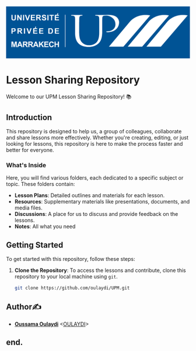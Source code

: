 ![Oussama Oulaydi](Pics/LOGO_UPM_-_UNIVERSITE_PRIVEE_DE_MARRAKECH.jpg)


# Lesson Sharing Repository

Welcome to our UPM Lesson Sharing Repository! 📚

## Introduction

This repository is designed to help us, a group of colleagues, collaborate and share lessons more effectively. Whether you're creating, editing, or just looking for lessons, this repository is here to make the process faster and better for everyone.

### What's Inside

Here, you will find various folders, each dedicated to a specific subject or topic. These folders contain:

- **Lesson Plans**: Detailed outlines and materials for each lesson.
- **Resources**: Supplementary materials like presentations, documents, and media files.
- **Discussions**: A place for us to discuss and provide feedback on the lessons.
- **Notes**: All what you need

## Getting Started

To get started with this repository, follow these steps:

1. **Clone the Repository**: To access the lessons and contribute, clone this repository to your local machine using `git`.

   ```bash
   git clone https://github.com/oulaydi/UPM.git


## Author✍️

* **[Oussama Oulaydi](https://linkedin.com/in/oussamaoulaydi/)** <[OULAYDI](https://github.com/oulaydi)>


## end.